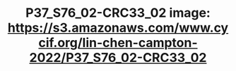 ---
title: "P37_S76_02-CRC33_02
image: https://s3.amazonaws.com/www.cycif.org/lin-chen-campton-2022/P37_S76_02-CRC33_02"
layout: osd-exhibit
paper: config-orion-crc
figure: P37_S76_02-CRC33_02
---